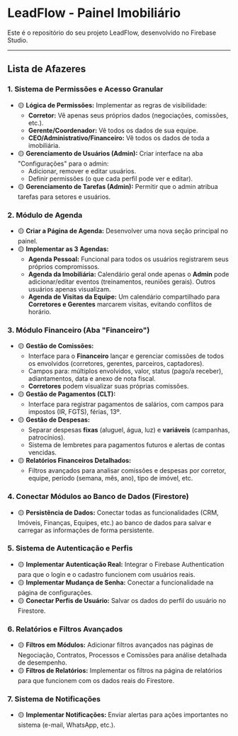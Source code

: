 # LeadFlow - Painel Imobiliário

Este é o repositório do seu projeto LeadFlow, desenvolvido no Firebase Studio.

---

## Lista de Afazeres

### 1. Sistema de Permissões e Acesso Granular
-   🟡 **Lógica de Permissões:** Implementar as regras de visibilidade:
    -   **Corretor:** Vê apenas seus próprios dados (negociações, comissões, etc.).
    -   **Gerente/Coordenador:** Vê todos os dados de sua equipe.
    -   **CEO/Administrativo/Financeiro:** Vê todos os dados de toda a imobiliária.
-   🟡 **Gerenciamento de Usuários (Admin):** Criar interface na aba "Configurações" para o admin:
    -   Adicionar, remover e editar usuários.
    -   Definir permissões (o que cada perfil pode ver e editar).
-   🟡 **Gerenciamento de Tarefas (Admin):** Permitir que o admin atribua tarefas para setores e usuários.

### 2. Módulo de Agenda
-   🟡 **Criar a Página de Agenda:** Desenvolver uma nova seção principal no painel.
-   🟡 **Implementar as 3 Agendas:**
    -   **Agenda Pessoal:** Funcional para todos os usuários registrarem seus próprios compromissos.
    -   **Agenda da Imobiliária:** Calendário geral onde apenas o **Admin** pode adicionar/editar eventos (treinamentos, reuniões gerais). Outros usuários apenas visualizam.
    -   **Agenda de Visitas da Equipe:** Um calendário compartilhado para **Corretores e Gerentes** marcarem visitas, evitando conflitos de horário.

### 3. Módulo Financeiro (Aba "Financeiro")
-   🟡 **Gestão de Comissões:**
    -   Interface para o **Financeiro** lançar e gerenciar comissões de todos os envolvidos (corretores, gerentes, parceiros, captadores).
    -   Campos para: múltiplos envolvidos, valor, status (pago/a receber), adiantamentos, data e anexo de nota fiscal.
    -   **Corretores** podem visualizar suas próprias comissões.
-   🟡 **Gestão de Pagamentos (CLT):**
    -   Interface para registrar pagamentos de salários, com campos para impostos (IR, FGTS), férias, 13º.
-   🟡 **Gestão de Despesas:**
    -   Separar despesas **fixas** (aluguel, água, luz) e **variáveis** (campanhas, patrocínios).
    -   Sistema de lembretes para pagamentos futuros e alertas de contas vencidas.
-   🟡 **Relatórios Financeiros Detalhados:**
    -   Filtros avançados para analisar comissões e despesas por corretor, equipe, período (semana, mês, ano), tipo de imóvel, etc.

### 4. Conectar Módulos ao Banco de Dados (Firestore)
-   🟡 **Persistência de Dados:** Conectar todas as funcionalidades (CRM, Imóveis, Finanças, Equipes, etc.) ao banco de dados para salvar e carregar as informações de forma persistente.

### 5. Sistema de Autenticação e Perfis
-   🟡 **Implementar Autenticação Real:** Integrar o Firebase Authentication para que o login e o cadastro funcionem com usuários reais.
-   🟡 **Implementar Mudança de Senha:** Conectar a funcionalidade na página de configurações.
-   🟡 **Conectar Perfis de Usuário:** Salvar os dados do perfil do usuário no Firestore.

### 6. Relatórios e Filtros Avançados
-   🟡 **Filtros em Módulos:** Adicionar filtros avançados nas páginas de Negociação, Contratos, Processos e Comissões para análise detalhada de desempenho.
-   🟡 **Filtros de Relatórios:** Implementar os filtros na página de relatórios para que funcionem com os dados reais do Firestore.

### 7. Sistema de Notificações
-   🟡 **Implementar Notificações:** Enviar alertas para ações importantes no sistema (e-mail, WhatsApp, etc.).